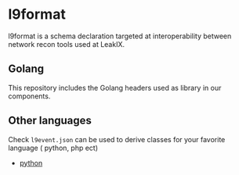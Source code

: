 # l9format

l9format is a schema declaration targeted at interoperability between network recon tools used at LeakIX.

## Golang

This repository includes the Golang headers used as library in our components.

## Other languages

Check `l9event.json` can be used to derive classes for your favorite language ( python, php ect)

- [python](https://github.com/leakix/l9format-python)
